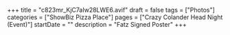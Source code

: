 +++
title = "c823mr_KjC7aIw28LWE6.avif"
draft = false
tags = ["Photos"]
categories = ["ShowBiz Pizza Place"]
pages = ["Crazy Colander Head Night (Event)"]
startDate = ""
description = "Fatz Signed Poster"
+++
